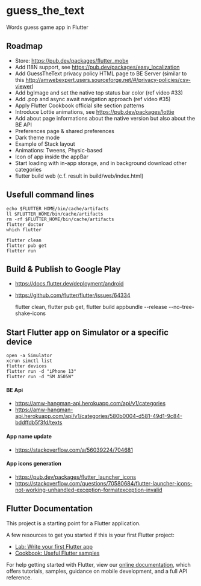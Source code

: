 # guess_the_text

Words guess game app in Flutter


## Roadmap

- Store: https://pub.dev/packages/flutter_mobx
- Add I18N support, see https://pub.dev/packages/easy_localization
- Add GuessTheText privacy policy HTML page to BE Server (similar to this http://amwebexpert.users.sourceforge.net/#/privacy-policies/csv-viewer)
- Add bgImage and set the native top status bar color (ref video #33)
- Add .pop and async await navigation approach (ref video #35)
- Apply Flutter Cookbook official site section patterns
- Introduce Lottie animations, see https://pub.dev/packages/lottie
- Add about page informations about the native version but also about the BE API
- Preferences page & shared preferences
- Dark theme mode
- Example of Stack layout
- Animations: Tweens, Physic-based
- Icon of app inside the appBar
- Start loading with in-app storage, and in background download other categories
- flutter build web (c.f. result in build/web/index.html)

## Usefull command lines

    echo $FLUTTER_HOME/bin/cache/artifacts
    ll $FLUTTER_HOME/bin/cache/artifacts
    rm -rf $FLUTTER_HOME/bin/cache/artifacts
    flutter doctor
    which flutter

    flutter clean
    flutter pub get
    flutter run

## Build & Publish to Google Play

- https://docs.flutter.dev/deployment/android
- https://github.com/flutter/flutter/issues/64334

    flutter clean,
    flutter pub get,
    flutter build appbundle --release --no-tree-shake-icons

## Start Flutter app on Simulator or a specific device

    open -a Simulator
    xcrun simctl list
    flutter devices
    flutter run -d "iPhone 13"
    flutter run -d "SM A505W"

#### BE Api

- https://amw-hangman-api.herokuapp.com/api/v1/categories
- https://amw-hangman-api.herokuapp.com/api/v1/categories/580b0004-d581-49d1-9c84-bddffdb5f3fd/texts


#### App name update

- https://stackoverflow.com/a/56039224/704681


#### App icons generation

- https://pub.dev/packages/flutter_launcher_icons
- https://stackoverflow.com/questions/70580684/flutter-launcher-icons-not-working-unhandled-exception-formatexception-invalid



## Flutter Documentation

This project is a starting point for a Flutter application.

A few resources to get you started if this is your first Flutter project:

- [Lab: Write your first Flutter app](https://flutter.dev/docs/get-started/codelab)
- [Cookbook: Useful Flutter samples](https://flutter.dev/docs/cookbook)

For help getting started with Flutter, view our
[online documentation](https://flutter.dev/docs), which offers tutorials,
samples, guidance on mobile development, and a full API reference.
